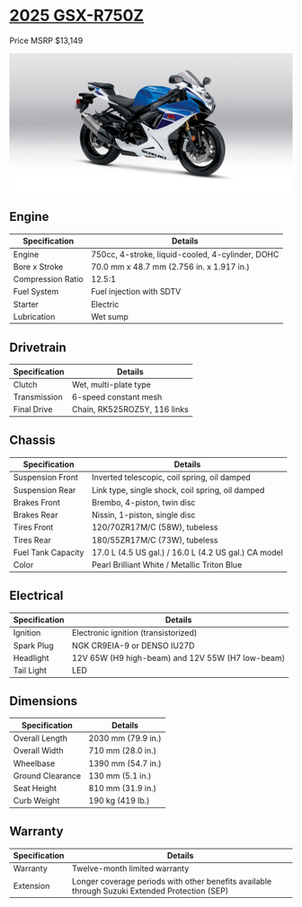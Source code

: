 <!-- C:\Users\razer\Desktop\walkerrh.github.io\SCROLLS_FOLDER\MOTORSPORTS\700CC\GSX-R750Z.md -->





# [2025 GSX-R750Z](https://suzukicycles.com/sportbike/2025/gsx-r750z)

Price MSRP $13,149

![](/assets/supersport/GSX-R750ZM5_BQJ_Diagonal_2500x1227.png)

## Engine

| Specification       | Details                                                   |
|---------------------|-----------------------------------------------------------|
| Engine              | 750cc, 4-stroke, liquid-cooled, 4-cylinder, DOHC          |
| Bore x Stroke       | 70.0 mm x 48.7 mm (2.756 in. x 1.917 in.)                 |
| Compression Ratio   | 12.5:1                                                    |
| Fuel System         | Fuel injection with SDTV                                  |
| Starter             | Electric                                                  |
| Lubrication         | Wet sump                                                  |

## Drivetrain

| Specification       | Details                                                   |
|---------------------|-----------------------------------------------------------|
| Clutch              | Wet, multi-plate type                                     |
| Transmission        | 6-speed constant mesh                                     |
| Final Drive         | Chain, RK525ROZ5Y, 116 links                              |

## Chassis

| Specification           | Details                                                   |
|-------------------------|-----------------------------------------------------------|
| Suspension Front        | Inverted telescopic, coil spring, oil damped              |
| Suspension Rear         | Link type, single shock, coil spring, oil damped          |
| Brakes Front            | Brembo, 4-piston, twin disc                               |
| Brakes Rear             | Nissin, 1-piston, single disc                             |
| Tires Front             | 120/70ZR17M/C (58W), tubeless                             |
| Tires Rear              | 180/55ZR17M/C (73W), tubeless                             |
| Fuel Tank Capacity      | 17.0 L (4.5 US gal.) / 16.0 L (4.2 US gal.) CA model      |
| Color                   | Pearl Brilliant White / Metallic Triton Blue              |

## Electrical

| Specification       | Details                                                   |
|---------------------|-----------------------------------------------------------|
| Ignition            | Electronic ignition (transistorized)                      |
| Spark Plug          | NGK CR9EIA-9 or DENSO IU27D                               |
| Headlight           | 12V 65W (H9 high-beam) and 12V 55W (H7 low-beam)          |
| Tail Light          | LED                                                       |

## Dimensions

| Specification       | Details                                                   |
|---------------------|-----------------------------------------------------------|
| Overall Length      | 2030 mm (79.9 in.)                                        |
| Overall Width       | 710 mm (28.0 in.)                                         |
| Wheelbase           | 1390 mm (54.7 in.)                                        |
| Ground Clearance    | 130 mm (5.1 in.)                                          |
| Seat Height         | 810 mm (31.9 in.)                                         |
| Curb Weight         | 190 kg (419 lb.)                                          |

## Warranty

| Specification       | Details                                                   |
|---------------------|-----------------------------------------------------------|
| Warranty            | Twelve-month limited warranty                             |
| Extension           | Longer coverage periods with other benefits available through Suzuki Extended Protection (SEP) |
